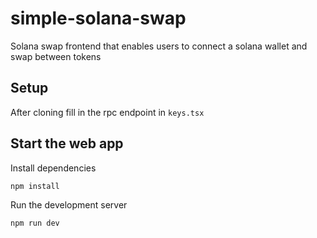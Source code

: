 # simple-solana-swap

Solana swap frontend that enables users to connect a solana wallet and swap between tokens

## Setup

After cloning fill in the rpc endpoint in `keys.tsx`

## Start the web app

Install dependencies

```
npm install
```

Run the development server

```
npm run dev
```
